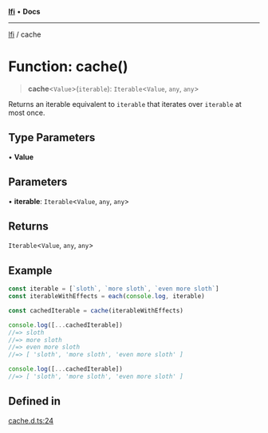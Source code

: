 [**lfi**](../readme.md) • **Docs**

***

[lfi](../globals.md) / cache

# Function: cache()

> **cache**\<`Value`\>(`iterable`): `Iterable`\<`Value`, `any`, `any`\>

Returns an iterable equivalent to `iterable` that iterates over `iterable` at
most once.

## Type Parameters

• **Value**

## Parameters

• **iterable**: `Iterable`\<`Value`, `any`, `any`\>

## Returns

`Iterable`\<`Value`, `any`, `any`\>

## Example

```js
const iterable = [`sloth`, `more sloth`, `even more sloth`]
const iterableWithEffects = each(console.log, iterable)

const cachedIterable = cache(iterableWithEffects)

console.log([...cachedIterable])
//=> sloth
//=> more sloth
//=> even more sloth
//=> [ 'sloth', 'more sloth', 'even more sloth' ]

console.log([...cachedIterable])
//=> [ 'sloth', 'more sloth', 'even more sloth' ]
```

## Defined in

[cache.d.ts:24](https://github.com/TomerAberbach/lfi/blob/fd6e1ff9d7b7d249090f89ead6d0a30e26aba2e4/src/operations/cache.d.ts#L24)
